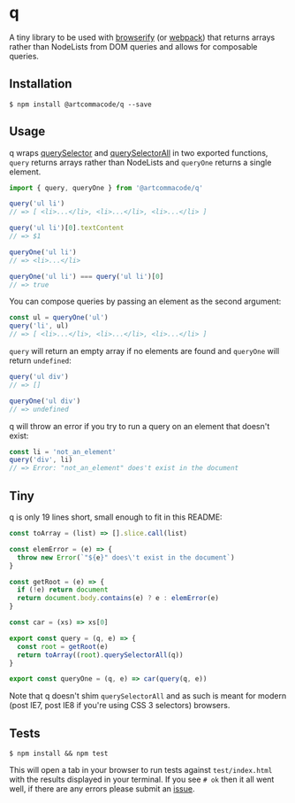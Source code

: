 # q
A tiny library to be used with [browserify](http://browserify.org) (or [webpack](http://webpack.github.io)) that returns arrays rather than NodeLists from DOM queries and allows for composable queries.

## Installation

```
$ npm install @artcommacode/q --save
```

## Usage

q wraps [querySelector](https://developer.mozilla.org/en-US/docs/Web/API/Document/querySelector) and [querySelectorAll](https://developer.mozilla.org/en-US/docs/Web/API/Document/querySelectorAll) in two exported functions, `query` returns arrays rather than NodeLists and `queryOne` returns a single element.

``` js
import { query, queryOne } from '@artcommacode/q'

query('ul li')
// => [ <li>...</li>, <li>...</li>, <li>...</li> ]

query('ul li')[0].textContent
// => $1

queryOne('ul li')
// => <li>...</li>

queryOne('ul li') === query('ul li')[0]
// => true
```

You can compose queries by passing an element as the second argument:

``` js
const ul = queryOne('ul')
query('li', ul)
// => [ <li>...</li>, <li>...</li>, <li>...</li> ]
```

`query` will return an empty array if no elements are found and `queryOne` will return `undefined`:

``` js
query('ul div')
// => []

queryOne('ul div')
// => undefined
```

q will throw an error if you try to run a query on an element that doesn't exist:

``` js
const li = 'not_an_element'
query('div', li)
// => Error: "not_an_element" does't exist in the document
```

## Tiny

q is only 19 lines short, small enough to fit in this README:

``` js
const toArray = (list) => [].slice.call(list)

const elemError = (e) => {
  throw new Error(`"${e}" does\'t exist in the document`)
}

const getRoot = (e) => {
  if (!e) return document
  return document.body.contains(e) ? e : elemError(e)
}

const car = (xs) => xs[0]

export const query = (q, e) => {
  const root = getRoot(e)
  return toArray((root).querySelectorAll(q))
}

export const queryOne = (q, e) => car(query(q, e))
```

Note that q doesn't shim `querySelectorAll` and as such is meant for modern (post IE7, post IE8 if you're using CSS 3 selectors) browsers.


## Tests

```
$ npm install && npm test
```

This will open a tab in your browser to run tests against `test/index.html` with the results displayed in your terminal. If you see `# ok` then it all went well, if there are any errors please submit an [issue](https://github.com/artcommacode/q/issues).
